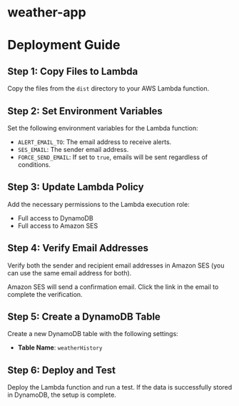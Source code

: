 # weather-app

# Deployment Guide

## Step 1: Copy Files to Lambda
Copy the files from the `dist` directory to your AWS Lambda function.

## Step 2: Set Environment Variables
Set the following environment variables for the Lambda function:

- `ALERT_EMAIL_TO`: The email address to receive alerts.
- `SES_EMAIL`: The sender email address.
- `FORCE_SEND_EMAIL`: If set to `true`, emails will be sent regardless of conditions.

## Step 3: Update Lambda Policy
Add the necessary permissions to the Lambda execution role:

- Full access to DynamoDB
- Full access to Amazon SES

## Step 4: Verify Email Addresses
Verify both the sender and recipient email addresses in Amazon SES (you can use the same email address for both).

Amazon SES will send a confirmation email. Click the link in the email to complete the verification.

## Step 5: Create a DynamoDB Table
Create a new DynamoDB table with the following settings:

- **Table Name**: `weatherHistory`

## Step 6: Deploy and Test
Deploy the Lambda function and run a test. If the data is successfully stored in DynamoDB, the setup is complete.
